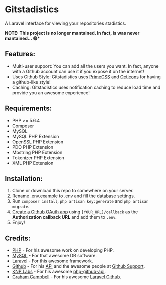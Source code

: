 # Gitstadistics
A Laravel interface for viewing your repositories stadistics.

**NOTE: This project is no longer mantained. In fact, is was never mantained... :smile:***

## Features:

- Multi-user support: You can add all the users you want. In fact, anyone with a Github account can use it if you expose it on the internet!
- Uses Github Style: Gitstadistics uses [PrimeCSS](http://primercss.io/) and [Octicons](https://octicons.github.com) for having a github-like style!
- Caching: Gitstadistics uses notification caching to reduce load time and provide you an awesome experience!

## Requirements:

- PHP >= 5.6.4
- Composer
- MySQL
- MySQL PHP Extension
- OpenSSL PHP Extension
- PDO PHP Extension
- Mbstring PHP Extension
- Tokenizer PHP Extension
- XML PHP Extension

## Installation:

1. Clone or download this repo to somewhere on your server.
2. Rename .env.example to .env and fill the database settings.
3. Run ```composer install```, ```php artisan key:generate``` and ```php artisan migrate```.
4. [Create a Github OAuth app](https://github.com/settings/applications/new) using ```[YOUR_URL]/callback``` as the **Authorization callback URL** and add them to ```.env```.
5. Enjoy!

## Credits:

- [PHP](https://php.net) - For his awesome work on developing PHP.
- [MySQL](https://mysql.com) - For that awesome DB software.
- [Laravel](https://laravel.com) - For this awesome framework.
- [Github](https://github.com) - For his [API](https://developers.github.com/v3) and the awesome people at [Github Support](https://github.com/contact).
- [KNP Labs](https://knplabs.com) - For his awesome [php-github-api](https://github.com/KnpLabs/php-github-api).
- [Graham Campbell](https://gjcampbell.co.uk/) - For his awesome [Laravel Github](https://github.com/GrahamCampbell/Laravel-GitHub).
